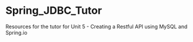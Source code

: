 # Spring_JDBC_Tutor

Resources for the tutor for Unit 5 - Creating a Restful API using MySQL and Spring.io
